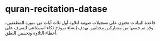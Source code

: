 # quran-recitation-datase
قاعدة البيانات تحتوي على تسجيلات صوتية لتلاوة أول ثلاث آيات من سورة المطففين، وقد تم جمعها من مشاركين مختلفين بهدف إنشاء نموذج ذكاء اصطناعي للتعرف على أخطاء التلاوة وتحسين النطق.
